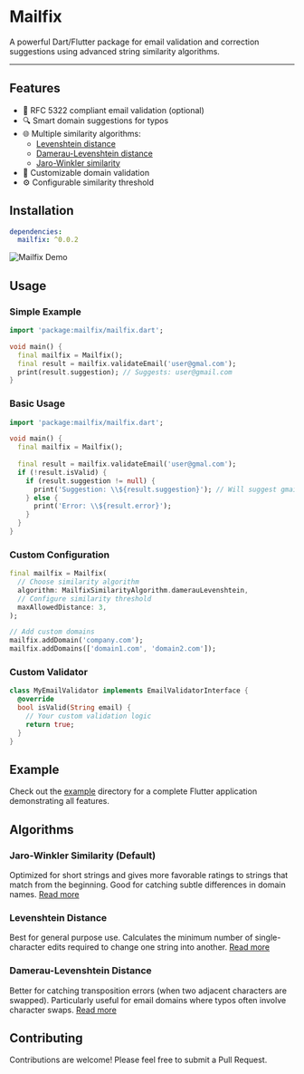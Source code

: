 # Mailfix

A powerful Dart/Flutter package for email validation and correction suggestions using advanced string similarity algorithms.

---

## Features

- 📧 RFC 5322 compliant email validation (optional)
- 🔍 Smart domain suggestions for typos
- 🌐 Multiple similarity algorithms:
  - [Levenshtein distance](https://en.wikipedia.org/wiki/Levenshtein_distance)
  - [Damerau-Levenshtein distance](https://en.wikipedia.org/wiki/Damerau-Levenshtein_distance)
  - [Jaro-Winkler similarity](https://en.wikipedia.org/wiki/Jaro%E2%80%93Winkler_distance)
- 🎯 Customizable domain validation
- ⚙️ Configurable similarity threshold

## Installation

```yaml
dependencies:
  mailfix: ^0.0.2
```

![Mailfix Demo](https://valdir.dev.br/mailfix/print.png)

## Usage

### Simple Example

```dart
import 'package:mailfix/mailfix.dart';

void main() {
  final mailfix = Mailfix();
  final result = mailfix.validateEmail('user@gmal.com');
  print(result.suggestion); // Suggests: user@gmail.com
}
```

### Basic Usage

```dart
import 'package:mailfix/mailfix.dart';

void main() {
  final mailfix = Mailfix();
  
  final result = mailfix.validateEmail('user@gmal.com');
  if (!result.isValid) {
    if (result.suggestion != null) {
      print('Suggestion: \\${result.suggestion}'); // Will suggest gmail.com
    } else {
      print('Error: \\${result.error}');
    }
  }
}
```

### Custom Configuration

```dart
final mailfix = Mailfix(
  // Choose similarity algorithm
  algorithm: MailfixSimilarityAlgorithm.damerauLevenshtein,
  // Configure similarity threshold
  maxAllowedDistance: 3,
);

// Add custom domains
mailfix.addDomain('company.com');
mailfix.addDomains(['domain1.com', 'domain2.com']);
```

### Custom Validator

```dart
class MyEmailValidator implements EmailValidatorInterface {
  @override
  bool isValid(String email) {
    // Your custom validation logic
    return true;
  }
}
```

## Example 

Check out the [example](https://valdir.dev.br/mailfix/) directory for a complete Flutter application demonstrating all features.

## Algorithms

### Jaro-Winkler Similarity (Default)
Optimized for short strings and gives more favorable ratings to strings that match from the beginning. Good for catching subtle differences in domain names. [Read more](https://en.wikipedia.org/wiki/Jaro%E2%80%93Winkler_distance)

### Levenshtein Distance 
Best for general purpose use. Calculates the minimum number of single-character edits required to change one string into another. [Read more](https://en.wikipedia.org/wiki/Levenshtein_distance)

### Damerau-Levenshtein Distance
Better for catching transposition errors (when two adjacent characters are swapped). Particularly useful for email domains where typos often involve character swaps. [Read more](https://en.wikipedia.org/wiki/Damerau-Levenshtein_distance)



## Contributing

Contributions are welcome! Please feel free to submit a Pull Request.
